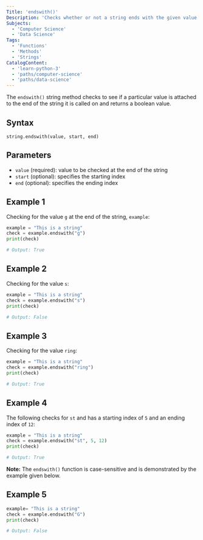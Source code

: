 ```yaml
---
Title: 'endswith()'
Description: 'Checks whether or not a string ends with the given value.'
Subjects:
  - 'Computer Science'
  - 'Data Science'
Tags:
  - 'Functions'
  - 'Methods'
  - 'Strings'
CatalogContent:
  - 'learn-python-3'
  - 'paths/computer-science'
  - 'paths/data-science'
---
```


The `endswith()` string method checks to see if a particular value is attached to the end of the string it is called on and returns a boolean value.

## Syntax

```pseudo
string.endswith(value, start, end)
```
## Parameters

- `value` (required):  value to be checked at the end of the string
- `start` (optional): specifies the starting index
- `end` (optional): specifies the ending index

## Example 1

Checking for the value `g` at the end of the string, `example`:

```py
example = "This is a string"
check = example.endswith("g")
print(check)

# Output: True
```

## Example 2

Checking for the value `s`:

```py
example = "This is a string"
check = example.endswith("s")
print(check)

# Output: False
```

## Example 3

Checking for the value `ring`:

```py
example = "This is a string"
check = example.endswith("ring")
print(check)

# Output: True
```

## Example 4

The following checks for `st` and has a starting index of `5` and an ending index of `12`:

```py
example = "This is a string"
check = example.endswith("st", 5, 12)
print(check)

# Output: True
```

**Note:** The `endswith()` function is case-sensitive and is demonstrated by the example given below.

## Example 5

```py
example= "This is a string"
check = example.endswith("G")
print(check)

# Output: False
```
